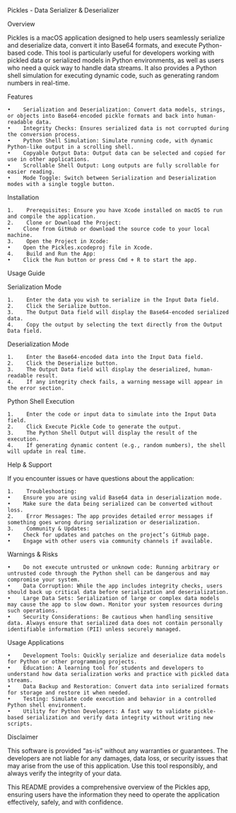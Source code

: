 Pickles - Data Serializer & Deserializer

Overview

Pickles is a macOS application designed to help users seamlessly serialize and deserialize data, convert it into Base64 formats, and execute Python-based code. This tool is particularly useful for developers working with pickled data or serialized models in Python environments, as well as users who need a quick way to handle data streams. It also provides a Python shell simulation for executing dynamic code, such as generating random numbers in real-time.

Features

    •    Serialization and Deserialization: Convert data models, strings, or objects into Base64-encoded pickle formats and back into human-readable data.
    •    Integrity Checks: Ensures serialized data is not corrupted during the conversion process.
    •    Python Shell Simulation: Simulate running code, with dynamic Python-like output in a scrolling shell.
    •    Copyable Output Data: Output data can be selected and copied for use in other applications.
    •    Scrollable Shell Output: Long outputs are fully scrollable for easier reading.
    •    Mode Toggle: Switch between Serialization and Deserialization modes with a single toggle button.

Installation

    1.    Prerequisites: Ensure you have Xcode installed on macOS to run and compile the application.
    2.    Clone or Download the Project:
    •    Clone from GitHub or download the source code to your local machine.
    3.    Open the Project in Xcode:
    •    Open the Pickles.xcodeproj file in Xcode.
    4.    Build and Run the App:
    •    Click the Run button or press Cmd + R to start the app.

Usage Guide

Serialization Mode

    1.    Enter the data you wish to serialize in the Input Data field.
    2.    Click the Serialize button.
    3.    The Output Data field will display the Base64-encoded serialized data.
    4.    Copy the output by selecting the text directly from the Output Data field.

Deserialization Mode

    1.    Enter the Base64-encoded data into the Input Data field.
    2.    Click the Deserialize button.
    3.    The Output Data field will display the deserialized, human-readable result.
    4.    If any integrity check fails, a warning message will appear in the error section.

Python Shell Execution

    1.    Enter the code or input data to simulate into the Input Data field.
    2.    Click Execute Pickle Code to generate the output.
    3.    The Python Shell Output will display the result of the execution.
    4.    If generating dynamic content (e.g., random numbers), the shell will update in real time.

Help & Support

If you encounter issues or have questions about the application:

    1.    Troubleshooting:
    •    Ensure you are using valid Base64 data in deserialization mode.
    •    Make sure the data being serialized can be converted without loss.
    2.    Error Messages: The app provides detailed error messages if something goes wrong during serialization or deserialization.
    3.    Community & Updates:
    •    Check for updates and patches on the project’s GitHub page.
    •    Engage with other users via community channels if available.

Warnings & Risks

    •    Do not execute untrusted or unknown code: Running arbitrary or untrusted code through the Python shell can be dangerous and may compromise your system.
    •    Data Corruption: While the app includes integrity checks, users should back up critical data before serialization and deserialization.
    •    Large Data Sets: Serialization of large or complex data models may cause the app to slow down. Monitor your system resources during such operations.
    •    Security Considerations: Be cautious when handling sensitive data. Always ensure that serialized data does not contain personally identifiable information (PII) unless securely managed.

Usage Applications

    •    Development Tools: Quickly serialize and deserialize data models for Python or other programming projects.
    •    Education: A learning tool for students and developers to understand how data serialization works and practice with pickled data streams.
    •    Data Backup and Restoration: Convert data into serialized formats for storage and restore it when needed.
    •    Testing: Simulate code execution and behavior in a controlled Python shell environment.
    •    Utility for Python Developers: A fast way to validate pickle-based serialization and verify data integrity without writing new scripts.

Disclaimer

This software is provided “as-is” without any warranties or guarantees. The developers are not liable for any damages, data loss, or security issues that may arise from the use of this application. Use this tool responsibly, and always verify the integrity of your data.

This README provides a comprehensive overview of the Pickles app, ensuring users have the information they need to operate the application effectively, safely, and with confidence.
